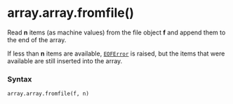 # array.array.fromfile()

Read **n** items (as machine values) from the file object **f** and append them to the end of the array. 

If less than **n** items are available, [`EOFError`](/exceptions/EOFError.md) is raised, but the items that were available are still inserted into the array.

### Syntax
```python
array.array.fromfile(f, n)
```
